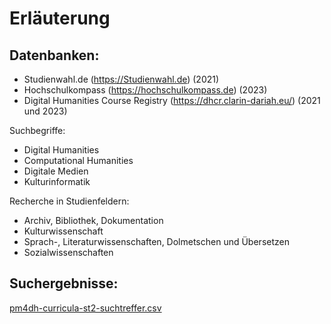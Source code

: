 # Erläuterung

## Datenbanken:
- Studienwahl.de (https://Studienwahl.de) (2021)
- Hochschulkompass (https://hochschulkompass.de) (2023)
- Digital Humanities Course Registry (https://dhcr.clarin-dariah.eu/) (2021 und 2023)

Suchbegriffe:
- Digital Humanities
- Computational Humanities
- Digitale Medien
- Kulturinformatik

Recherche in Studienfeldern:
* Archiv, Bibliothek, Dokumentation
* Kulturwissenschaft
* Sprach-, Literaturwissenschaften, Dolmetschen und Übersetzen
* Sozialwissenschaften

## Suchergebnisse:
[pm4dh-curricula-st2-suchtreffer.csv](pm4dh-curricula-st2-suchtreffer.csv)